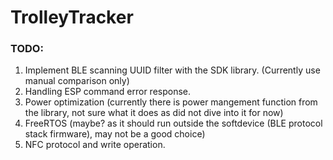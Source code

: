 # TrolleyTracker

### TODO:
1. Implement BLE scanning UUID filter with the SDK library. (Currently use manual comparison only)
2. Handling ESP command error response. 
3. Power optimization (currently there is power mangement function from the library, not sure what it does as did not dive into it for now)
4. FreeRTOS (maybe? as it should run outside the softdevice (BLE protocol stack firmware), may not be a good choice)
5. NFC protocol and write operation. 
